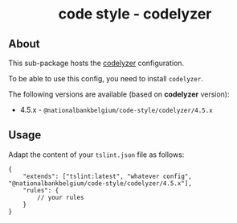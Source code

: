 <h1 align="center">
   code style - codelyzer
</h1>

## About

This sub-package hosts the [codelyzer](https://github.com/mgechev/codelyzer) configuration.

To be able to use this config, you need to install `codelyzer`.

The following versions are available (based on **codelyzer** version):

-   4.5.x - `@nationalbankbelgium/code-style/codelyzer/4.5.x`

## Usage

Adapt the content of your `tslint.json` file as follows:

```text
{
	"extends": ["tslint:latest", "whatever config", "@nationalbankbelgium/code-style/codelyzer/4.5.x"],
	"rules": {
		// your rules
	}
}
```
